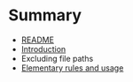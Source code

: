# Summary

* [README](README.md)
* [Introduction](introduction.md)
* Excluding file paths
* [Elementary rules and usage](elementary_rules_and_usage.md)

